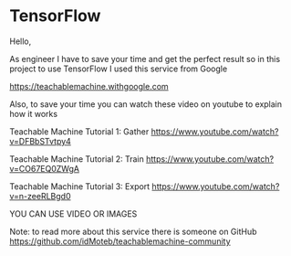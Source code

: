 # TensorFlow
Hello,

As engineer I have to save your time and get the perfect result so in this project to use TensorFlow I used this service from Google

https://teachablemachine.withgoogle.com

Also, to save your time you can watch these video on youtube to explain how it works

Teachable Machine Tutorial 1: Gather
https://www.youtube.com/watch?v=DFBbSTvtpy4

Teachable Machine Tutorial 2: Train
https://www.youtube.com/watch?v=CO67EQ0ZWgA

Teachable Machine Tutorial 3: Export
https://www.youtube.com/watch?v=n-zeeRLBgd0

YOU CAN USE VIDEO OR IMAGES 

Note: to read more about this service there is someone on GitHub
https://github.com/idMoteb/teachablemachine-community

